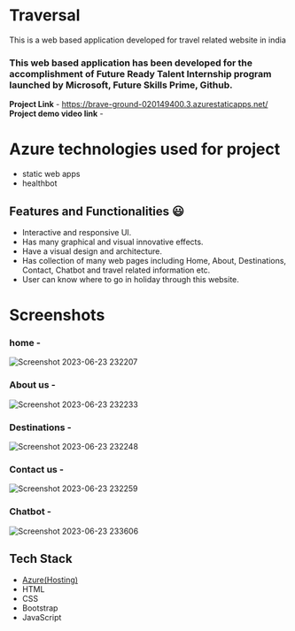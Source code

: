 # Traversal

This is a web based application developed for travel related website in india

### This web based application has been developed for the accomplishment of Future Ready Talent Internship program launched by Microsoft, Future Skills Prime, Github.


**Project Link** - https://brave-ground-020149400.3.azurestaticapps.net/
**Project demo video link** - 

# Azure technologies used for project
- static web apps
- healthbot

## Features and Functionalities 😃

- Interactive and responsive UI.
- Has many graphical and visual innovative effects.
- Have a visual design and architecture.
- Has collection of many web pages including Home, About, Destinations,  Contact, Chatbot and travel related information etc.
- User can know where to go in holiday through this website.

# Screenshots 

### home -

![Screenshot 2023-06-23 232207](https://github.com/MeghanaGunnada/frt-azure-project/assets/101832619/5f000cb3-e9dc-4759-88d1-b148c6bdb984)

### About us -
![Screenshot 2023-06-23 232233](https://github.com/MeghanaGunnada/frt-azure-project/assets/101832619/51dbbc1f-8c54-4a06-8249-501aebbd983c)

### Destinations -
   
![Screenshot 2023-06-23 232248](https://github.com/MeghanaGunnada/frt-azure-project/assets/101832619/a8b77c56-b23e-4576-8c7a-e2386cfb0c18)

### Contact us -
![Screenshot 2023-06-23 232259](https://github.com/MeghanaGunnada/frt-azure-project/assets/101832619/a962a572-e3b7-4c4f-ba88-0600721ec4e0)

### Chatbot -
![Screenshot 2023-06-23 233606](https://github.com/MeghanaGunnada/frt-azure-project/assets/101832619/6e891190-e2bb-4dd0-8b89-90879cbc6c18)


## Tech Stack 

- [Azure(Hosting)](https://azure.microsoft.com/en-in/features/azure-portal/)
- HTML
- CSS
- Bootstrap
- JavaScript
